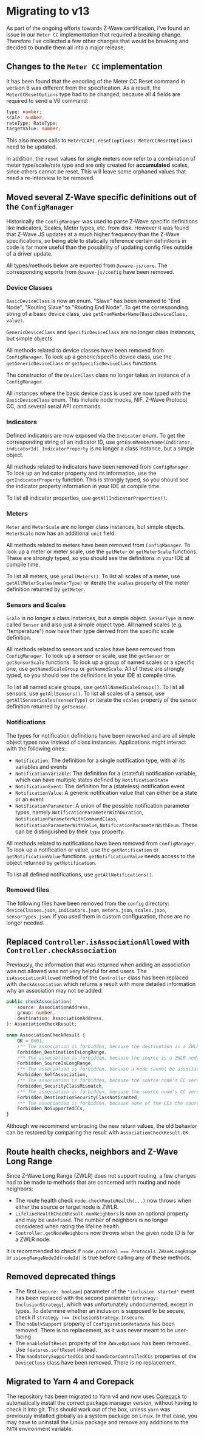 # Migrating to v13

As part of the ongoing efforts towards Z-Wave certification, I've found an issue in our `Meter CC` implementation that required a breaking change. Therefore I've collected a few other changes that would be breaking and decided to bundle them all into a major release.

## Changes to the `Meter CC` implementation

It has been found that the encoding of the Meter CC Reset command in version 6 was different from the specification. As a result, the `MeterCCResetOptions` type had to be changed, because all 4 fields are required to send a V6 command:

```ts
type: number;
scale: number;
rateType: RateType;
targetValue: number;
```

This also means calls to `MeterCCAPI.reset(options: MeterCCResetOptions)` need to be updated.

In addition, the `reset` values for single meters now refer to a combination of meter type/scale/rate type and are only created for **accumulated** scales, since others cannot be reset. This will leave some orphaned values that need a re-interview to be removed.

## Moved several Z-Wave specific definitions out of the `ConfigManager`

Historically the `ConfigManager` was used to parse Z-Wave specific definitions like Indicators, Scales, Meter types, etc. from disk. However it was found that Z-Wave JS updates at a much higher frequency than the Z-Wave specifications, so being able to statically reference certain definitions in code is far more useful than the possibility of updating config files outside of a driver update.

All types/methods below are exported from `@zwave-js/core`. The corresponding exports from `@zwave-js/config` have been removed.

### Device Classes

`BasicDeviceClass` is now an enum. "Slave" has been renamed to "End Node", "Routing Slave" to "Routing End Node". To get the corresponding string of a basic device class, use `getEnumMemberName(BasicDeviceClass, value)`.

`GenericDeviceClass` and `SpecificDeviceClass` are no longer class instances, but simple objects.

All methods related to device classes have been removed from `ConfigManager`. To look up a generic/specific device class, use the `getGenericDeviceClass` or `getSpecificDeviceClass` functions.

The constructor of the `DeviceClass` class no longer takes an instance of a `ConfigManager`.

All instances where the basic device class is used are now typed with the `BasicDeviceClass` enum. This include node mocks, NIF, Z-Wave Protocol CC, and several serial API commands.

### Indicators

Defined indicators are now exposed via the `Indicator` enum. To get the corresponding string of an indicator ID, use `getEnumMemberName(Indicator, indicatorId)`.
`IndicatorProperty` is no longer a class instance, but a simple object.

All methods related to indicators have been removed from `ConfigManager`. To look up an indicator property and its information, use the `getIndicatorProperty` function. This is strongly typed, so you should see the indicator property information in your IDE at compile time.

To list all indicator properties, use `getAllIndicatorProperties()`.

### Meters

`Meter` and `MeterScale` are no longer class instances, but simple objects. `MeterScale` now has an additional `unit` field.

All methods related to meters have been removed from `ConfigManager`. To look up a meter or meter scale, use the `getMeter` or `getMeterScale` functions. These are strongly typed, so you should see the definitions in your IDE at compile time.

To list all meters, use `getAllMeters()`. To list all scales of a meter, use `getAllMeterScales(meterType)` or iterate the `scales` property of the meter definition returned by `getMeter`.

### Sensors and Scales

`Scale` is no longer a class instances, but a simple object. `SensorType` is now called `Sensor` and also just a simple object type.
All named scales (e.g. "temperature") now have their type derived from the specific scale definition.

All methods related to sensors and scales have been removed from `ConfigManager`. To look up a sensor or scale, use the `getSensor` or `getSensorScale` functions. To look up a group of named scales or a specific one, use `getNamedScaleGroup` or `getNamedScale`. All of these are strongly typed, so you should see the definitions in your IDE at compile time.

To list all named scale groups, use `getAllNamedScaleGroups()`. To list all sensors, use `getAllSensors()`. To list all scales of a sensor, use `getAllSensorScales(sensorType)` or iterate the `scales` property of the sensor definition returned by `getSensor`.

### Notifications

The types for notification definitions have been reworked and are all simple object types now instead of class instances. Applications might interact with the following ones:

- `Notification`: The definition for a single notification type, with all its variables and events
- `NotificationVariable`: The definition for a (stateful) notification variable, which can have multiple states defined by `NotificationState`
- `NotificationEvent`: The definition for a (stateless) notification event
- `NotificationValue`: A generic notification value that can either be a state or an event
- `NotificationParameter`: A union of the possible notification parameter types, namely `NotificationParameterWithDuration`, `NotificationParameterWithCommandClass`, `NotificationParameterWithValue`, `NotificationParameterWithEnum`. These can be distinguished by their `type` property.

All methods related to notifications have been removed from `ConfigManager`. To look up a notification or value, use the `getNotification` or `getNotificationValue` functions. `getNotificationValue` needs access to the object returned by `getNotification`.

To list all defined notifications, use `getAllNotifications()`.

### Removed files

The following files have been removed from the `config` directory: `deviceClasses.json`, `indicators.json`, `meters.json`, `scales.json`, `sensorTypes.json`. If you used them in custom configuration, those are no longer needed.

## Replaced `Controller.isAssociationAllowed` with `Controller.checkAssociation`

Previously, the information that was returned when adding an association was not allowed was not very helpful for end users. The `isAssociationAllowed` method of the `Controller` class has been replaced with `checkAssociation` which returns a result with more detailed information why an association may not be added:

```ts
public checkAssociation(
	source: AssociationAddress,
	group: number,
	destination: AssociationAddress,
): AssociationCheckResult;

enum AssociationCheckResult {
	OK = 0x01,
	/** The association is forbidden, because the destination is a ZWLR node. ZWLR does not support direct communication between end devices. */
	Forbidden_DestinationIsLongRange,
	/** The association is forbidden, because the source is a ZWLR node. ZWLR does not support direct communication between end devices. */
	Forbidden_SourceIsLongRange,
	/** The association is forbidden, because a node cannot be associated with itself. */
	Forbidden_SelfAssociation,
	/** The association is forbidden, because the source node's CC versions require the source and destination node to have the same (highest) security class. */
	Forbidden_SecurityClassMismatch,
	/** The association is forbidden, because the source node's CC versions require the source node to have the key for the destination node's highest security class. */
	Forbidden_DestinationSecurityClassNotGranted,
	/** The association is forbidden, because none of the CCs the source node sends are supported by the destination. */
	Forbidden_NoSupportedCCs,
}
```

Although we recommend embracing the new return values, the old behavior can be restored by comparing the result with `AssociationCheckResult.OK`.

## Route health checks, neighbors and Z-Wave Long Range

Since Z-Wave Long Range (ZWLR) does not support routing, a few changes had to be made to methods that are concerned with routing and node neighbors:

- The route health check `node.checkRouteHealth(...)` now throws when either the source or target node is ZWLR.
- `LifelineHealthCheckResult.numNeighbors` is now an optional property and may be `undefined`. The number of neighbors is no longer considered when rating the lifeline health.
- `Controller.getNodeNeighbors` now throws when the given node ID is for a ZWLR node.

It is recommended to check if `node.protocol === Protocols.ZWaveLongRange` or `isLongRangeNodeId(nodeId)` is true before calling any of these methods.

## Removed deprecated things

- The first (`secure: boolean`) parameter of the `"inclusion started"` event has been replaced with the second parameter (`strategy: InclusionStrategy`), which was unfortunately undocumented, except in types. To determine whether an inclusion is supposed to be secure, check if `strategy !== InclusionStrategy.Insecure`.
- The `noBulkSupport` property of `ConfigurationMetadata` has been removed. There is no replacement, as it was never meant to be user-facing
- The `enableSoftReset` property of the `ZWaveOptions` has been removed. Use `features.softReset` instead.
- The `mandatorySupportedCCs` and `mandatorControlledCCs` properties of the `DeviceClass` class have been removed. There is no replacement.

## Migrated to Yarn 4 and Corepack

The repository has been migrated to Yarn v4 and now uses [Corepack](https://github.com/nodejs/corepack) to automatically install the correct package manager version, without having to check it into git. This should work out of the box, unless `yarn` was previously installed globally as a system package on Linux. In that case, you may have to uninstall the Linux package and remove any additions to the `PATH` environment variable.
